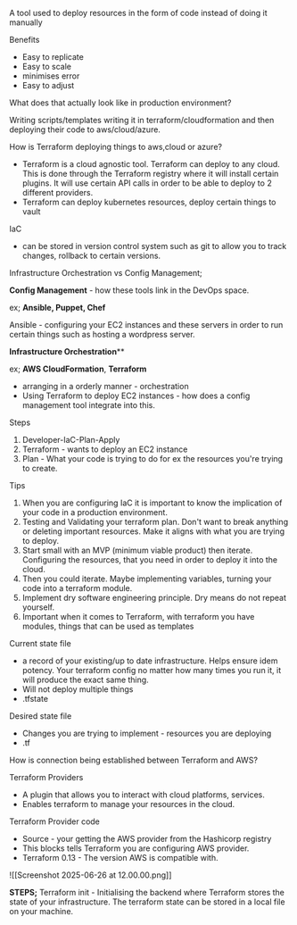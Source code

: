 
A tool used to deploy resources in the form of code instead of doing it manually

Benefits
- Easy to replicate
- Easy to scale
- minimises error
- Easy to adjust

What does that actually look like in production environment?

Writing scripts/templates writing it in terraform/cloudformation and then deploying their code to aws/cloud/azure. 

How is Terraform deploying things to aws,cloud or azure?
- Terraform is a cloud agnostic tool. Terraform can deploy to any cloud. This is done through the Terraform registry where it will install certain plugins. It will use certain API calls in order to be able to deploy to 2 different providers.
- Terraform can deploy kubernetes resources, deploy certain things to vault

IaC
- can be stored in version control system such as git to allow you to track changes, rollback to certain versions. 

Infrastructure Orchestration vs Config Management;

**Config Management** - how these tools link in the DevOps space.

ex; **Ansible, Puppet, Chef**

Ansible - configuring your EC2 instances and these servers in order to run certain things such as hosting a wordpress server.


**Infrastructure Orchestration****

ex; **AWS CloudFormation**, **Terraform** 

- arranging in a orderly manner - orchestration
- Using Terraform to deploy EC2 instances - how does a config management tool integrate into this.


Steps
1. Developer-IaC-Plan-Apply
2. Terraform - wants to deploy an EC2 instance 
3. Plan - What your code is trying to do for ex the resources you're trying to create.

Tips
1. When you are configuring IaC it is important to know the implication of your code in a production environment. 
2. Testing and Validating your terraform plan. Don't want to break anything or deleting important resources. Make it aligns with what you are trying to deploy. 
3. Start small with an MVP (minimum viable product) then iterate. Configuring the resources, that you need in order to deploy it into the cloud. 
4. Then you could iterate. Maybe implementing variables, turning your code into a terraform module. 
5. Implement dry software engineering principle. Dry means do not repeat yourself. 
6. Important when it comes to Terraform, with terraform you have modules, things that can be used as templates 

Current state file 
- a record of your existing/up to date infrastructure. Helps ensure idem potency. Your terraform config no matter how many times you run it, it will produce the exact same thing. 
- Will not deploy multiple things
- .tfstate 

Desired state file 
- Changes you are trying to implement - resources you are deploying 
- .tf


How is connection being established between Terraform and AWS?

Terraform Providers

- A plugin that allows you to interact with cloud platforms, services.
- Enables terraform to manage your resources in the cloud.

Terraform Provider code
- Source - your getting the AWS provider from the Hashicorp registry 
- This blocks tells Terraform you are configuring AWS provider.
- Terraform 0.13 - The version AWS is compatible with.

![[Screenshot 2025-06-26 at 12.00.00.png]]

**STEPS;**
Terraform init - Initialising the backend where Terraform stores the state of your infrastructure.
The terraform state can be stored in a local file on your machine. 